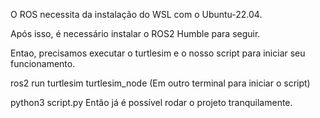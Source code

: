 O ROS necessita da instalação do WSL com o Ubuntu-22.04.

Após isso, é necessário instalar o ROS2 Humble para seguir.

Entao, precisamos executar o turtlesim e o nosso script para iniciar seu funcionamento.

ros2 run turtlesim turtlesim_node
(Em outro terminal para iniciar o script)

python3 script.py
Então já é possível rodar o projeto tranquilamente.
